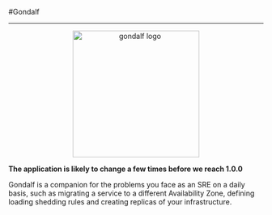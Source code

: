 
#Gondalf
_____
<p align="center"><img src="https://user-images.githubusercontent.com/31037501/192638992-12e5d49c-7953-406e-a5af-5adc8fa1202f.jpeg" alt="gondalf logo" style="width:250px;" /></p>


**The application is likely to change a few times before we reach 1.0.0**

Gondalf is a companion for the problems you face as an SRE on a daily basis, such as migrating a service to a different Availability Zone, defining loading shedding rules and creating replicas of your infrastructure.
